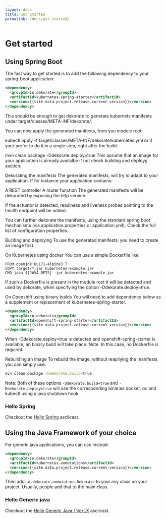```yaml
---
layout: docs
title: Get Started
permalink: /docs/get-started/
---
```


# Get started

## Using Spring Boot
The fast way to get started is to add the following dependency to your spring-boot application:

```xml
<dependency>
  <groupId>io.dekorate</groupId>
  <artifactId>kubernetes-spring-starter</artifactId>
  <version>{{site.data.project.release.current-version}}</version>
</dependency>
```

This should be enough to get dekorate to generate kubernets manifests under target/classes/META-INF/dekorate/.

You can now apply the generated manifests, from you module root:

kubectl apply -f target/classes/META-INF/dekorate/kubernetes.yml
or if your prefer to do it in a single step, right after the build:

mvn clean package -Ddekorate.deploy=true
This assume that an image for your application is already availalbe if not check building and deployg section.

Dekorating the manifests
The generated manifests, will try to adapt to your application. If for instance your application contains:

A REST controller
A router function
The generated manifests will be dekorated by exposing the http service.

If the actuator is detected, readiness and liveness probes pointing to the health endpoint will be added.

You can further dekorate the manifests, using the standard spring boot mechanisms (via application.properties or application.yml). Check the full list of configuration properties.

Building and deploying
To use the generated manifests, you need to create an image first.

On Kubernetes using docker
You can use a simple Dockerfile like:

```
FROM openjdk:8u171-alpine3.7
COPY target/*.jar kubernetes-example.jar
CMD java ${JAVA_OPTS} -jar kubernetes-example.jar
```

If such a Dockerfile is present in the module root it will be detected and used by dekorate, when specifying the option -Ddekorate.deploy=true.

On Openshift using binary builds
You will need to add dependency below as a supplement or replacement of kubernetes-spring-starter.

```xml
<dependency>
  <groupId>io.dekorate</groupId>
  <artifactId>openshift-spring-starter</artifactId>
  <version>{{site.data.project.release.current-version}}</version>
</dependency>
```

When -Ddekorate.deploy=true is detected and openshift-spring-starter is available, an binary build will take place. Note: In this case, no Dockerfile is required.

Rebuilding an image
To rebuild the image, without reapllying the manifests, you can simply use:

```sh
mvn clean package -Ddekorate.build=true
```
Note: Both of these options `-Ddekorate.build=true` and `-Ddekorate.deploy=true` will use the corresponding binaries docker, oc and kubectl using a java shutdown hook.

### Hello Spring 

Checkout the [Hello Spring]({{site.baseurl}}/docs/spring-boot) asciicast.

## Using the Java Framework of your choice

For generic java applications, you can use instead:

```xml
<dependency>
  <groupId>io.dekorate</groupId>
  <artifactId>kubernetes-annotations</artifactId>
  <version>{{site.data.project.release.current-version}}</version>
</dependency>
```

Then add `io.dekorate.annotation.Dekorate` to your any class on your project. Usually, people add that to the main class.

### Hello Generic java

Checkout the [Hello Generic Java / Vert.X]({{site.baseurl}}/docs/generic-java-application) asciicast.

